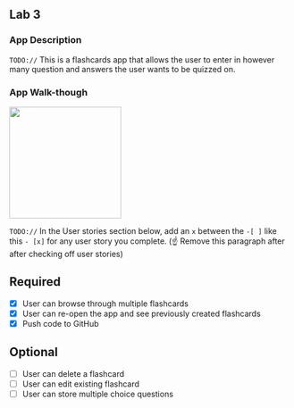 ## Lab 3

### App Description
`TODO://` This is a flashcards app that allows the user to enter in however many question and answers the user wants to be quizzed on. 

### App Walk-though
<img src="Yhttp://g.recordit.co/S2KuAuEhRR.gif" width=200><br>

`TODO://` In the User stories section below, add an `x` between the `-[ ]` like this `- [x]` for any user story you complete. (☝️ Remove this paragraph after after checking off user stories)

## Required
- [X] User can browse through multiple flashcards
- [X] User can re-open the app and see previously created flashcards
- [X] Push code to GitHub
## Optional
- [ ] User can delete a flashcard
- [ ] User can edit existing flashcard
- [ ] User can store multiple choice questions
